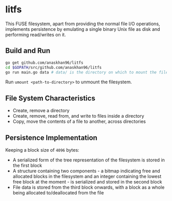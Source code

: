 # litfs

This FUSE filesystem, apart from providing the normal file I/O operations, implements persistence by emulating a single binary Unix file as disk and performing read/writes on it.

## Build and Run

```bash
go get github.com/anaskhan96/litfs
cd $GOPATH/src/github.com/anaskhan96/litfs
go run main.go data # data/ is the directory on which to mount the filesystem on
```

Run `umount <path-to-directory>` to unmount the filesystem.

## File System Characteristics

- Create, remove a directory
- Create, remove, read from, and write to files inside a directory
- Copy, move the contents of a file to another, across directories

## Persistence Implementation

Keeping a block size of `4096` bytes:

- A serialized form of the tree representation of the filesystem is stored in the first block
- A structure containing two components - a bitmap indicating free and allocated blocks in the filesystem and an integer containing the lowest free block at the moment - is serialized and stored in the second block
- File data is stored from the third block onwards, with a block as a whole being allocated to/deallocated from the file